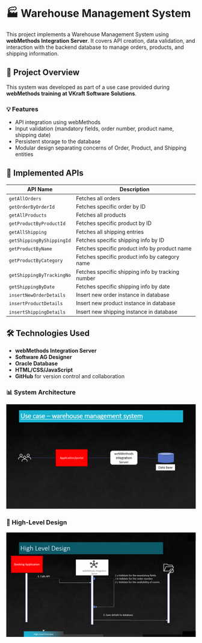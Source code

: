 # 🏭 Warehouse Management System

This project implements a Warehouse Management System using **webMethods Integration Server**. It covers API creation, data validation, and interaction with the backend database to manage orders, products, and shipping information.

## 📌 Project Overview

This system was developed as part of a use case provided during **webMethods training at VKraft Software Solutions**.

### 💡 Features

- API integration using webMethods
- Input validation (mandatory fields, order number, product name, shipping date)
- Persistent storage to the database
- Modular design separating concerns of Order, Product, and Shipping entities

## 🔧 Implemented APIs

| API Name                   | Description                           |
|---------------------------|---------------------------------------|
| `getAllOrders`            | Fetches all orders                    |
| `getOrderByOrderId`       | Fetches specific order by ID          |
| `getAllProducts`          | Fetches all products                  |
| `getProductByProductId`   | Fetches specific product by ID        |
| `getAllShipping`          | Fetches all shipping entries          |
| `getShippingByShippingId`| Fetches specific shipping info by ID  |
| `getProductByName`| Fetches specific product info by product name  |
| `getProductByCategory`| Fetches specific product info by category name  |
| `getShippingByTrackingNo`| Fetches specific shipping info by tracking number  |
| `getShippingByDate`| Fetches specific shipping info by date  |
| `insertNewOrderDetails`| Insert new order instance in database  |
| `insertProductDetails`| Insert new product instance in database  |
| `insertShippingDetails`| Insert new shipping instance in database  |

## 🛠 Technologies Used

- **webMethods Integration Server**
- **Software AG Designer**
- **Oracle Database**
- **HTML/CSS/JavaScript**
- **GitHub** for version control and collaboration

### 📊 System Architecture
![Use Case Diagram](https://raw.githubusercontent.com/omaherrao25/Warehouse-Management-System/main/screenshots/usecase-diagram.png)

### 🧠 High-Level Design
![High Level Design](https://raw.githubusercontent.com/omaherrao25/Warehouse-Management-System/main/screenshots/highlevel-design.png)
